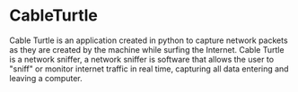 # CableTurtle
Cable Turtle is an application created in python to capture network packets as they are created by the machine while surfing the Internet. Cable Turtle is a network sniffer, a network sniffer is software that allows the user to "sniff" or monitor internet traffic in real time, capturing all data entering and leaving a computer.
